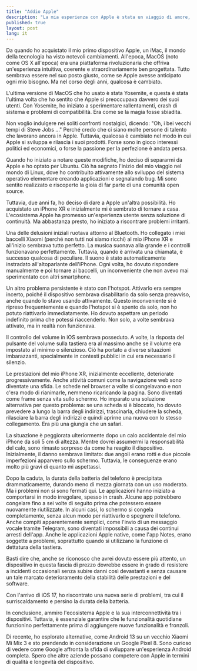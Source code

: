 ```yaml
---
title: "Addio Apple"
description: "La mia esperienza con Apple è stata un viaggio di amore, delusione e speranza per migliori alternative."
published: true
layout: post
lang: it
---
```


Da quando ho acquistato il mio primo dispositivo Apple, un iMac, il mondo della tecnologia ha visto notevoli cambiamenti. All'epoca, MacOS (noto come OS X all'epoca) era una piattaforma rivoluzionaria che offriva un'esperienza intuitiva, coerente e straordinariamente ben progettata. Tutto sembrava essere nel suo posto giusto, come se Apple avesse anticipato ogni mio bisogno. Ma nel corso degli anni, qualcosa è cambiato.

L'ultima versione di MacOS che ho usato è stata Yosemite, e questa è stata l'ultima volta che ho sentito che Apple si preoccupava davvero dei suoi utenti. Con Yosemite, ho iniziato a sperimentare rallentamenti, crash di sistema e problemi di compatibilità. Era come se la magia fosse sbiadita.

Non voglio indulgere nei soliti confronti nostalgici, dicendo: "Oh, i bei vecchi tempi di Steve Jobs ..." Perché credo che ci siano molte persone di talento che lavorano ancora in Apple. Tuttavia, qualcosa è cambiato nel modo in cui Apple si sviluppa e rilascia i suoi prodotti. Forse sono in gioco interessi politici ed economici, o forse la passione per la perfezione è andata persa.

Quando ho iniziato a notare queste modifiche, ho deciso di separarmi da Apple e ho optato per Ubuntu. Ciò ha segnato l'inizio del mio viaggio nel mondo di Linux, dove ho contribuito attivamente allo sviluppo del sistema operativo elementare creando applicazioni e segnalando bug. Mi sono sentito realizzato e riscoperto la gioia di far parte di una comunità open source.

Tuttavia, due anni fa, ho deciso di dare a Apple un'altra possibilità. Ho acquistato un iPhone XR e inizialmente mi è sembrato di tornare a casa. L'ecosistema Apple ha promesso un'esperienza utente senza soluzione di continuità. Ma abbastanza presto, ho iniziato a riscontrare problemi irritanti.

Una delle delusioni iniziali ruotava attorno al Bluetooth. Ho collegato i miei baccelli Xiaomi (perché non tutti noi siamo ricchi) al mio iPhone XR e all'inizio sembrava tutto perfetto. La musica suonava alla grande e i controlli funzionavano perfettamente. Tuttavia, quando è arrivata una chiamata, è successo qualcosa di peculiare. Il suono è stato automaticamente instradato all'altoparlante dell'iPhone. Ogni volta, ho dovuto rispondere manualmente e poi tornare ai baccelli, un inconveniente che non avevo mai sperimentato con altri smartphone.

Un altro problema persistente è stato con l'hotspot. Attivarlo era sempre incerto, poiché il dispositivo sembrava disabilitarlo da solo senza preavviso, anche quando lo stavo usando attivamente. Questo inconveniente si è ripreso frequentemente e quando l'hotspot si è spento da solo, non ho potuto riattivarlo immediatamente. Ho dovuto aspettare un periodo indefinito prima che potessi riaccenderlo. Non solo, a volte sembrava attivato, ma in realtà non funzionava.

Il controllo del volume in iOS sembrava posseduto. A volte, la risposta del pulsante del volume sulla tastiera era al massimo anche se il volume era impostato al minimo o silenzioso. Ciò ha portato a diverse situazioni imbarazzanti, specialmente in contesti pubblici in cui era necessario il silenzio.

Le prestazioni del mio iPhone XR, inizialmente eccellente, deteriorate progressivamente. Anche attività comuni come la navigazione web sono diventate una sfida. Le schede nel browser a volte si congelavano e non c'era modo di rianimarle, nemmeno ricaricando la pagina. Sono diventati come frame senza vita sullo schermo. Ho imparato una soluzione alternativa per questo problema: se una scheda si è bloccato, ho dovuto prevedere a lungo la barra degli indirizzi, trascinarla, chiudere la scheda, rilasciare la barra degli indirizzi e quindi aprirne una nuova con lo stesso collegamento. Era più una giungla che un safari.

La situazione è peggiorata ulteriormente dopo un calo accidentale del mio iPhone da soli 5 cm di altezza. Mentre dovrei assumermi la responsabilità del calo, sono rimasto sorpreso da come ha reagito il dispositivo. Inizialmente, il danno sembrava limitato: due angoli erano rotti e due piccole imperfezioni apparvero sullo schermo. Tuttavia, le conseguenze erano molto più gravi di quanto mi aspettassi.

Dopo la caduta, la durata della batteria del telefono è precipitata drammaticamente, durando meno di mezza giornata con un uso moderato. Ma i problemi non si sono fermati qui. Le applicazioni hanno iniziato a comportarsi in modo irregolare, spesso in crash. Alcune app potrebbero congelare fino a sei volte di seguito prima che potessero essere nuovamente riutilizzate. In alcuni casi, lo schermo si congela completamente, senza alcun modo per riattivarlo o spegnere il telefono. Anche compiti apparentemente semplici, come l'invio di un messaggio vocale tramite Telegram, sono diventati impossibili a causa dei continui arresti dell'app. Anche le applicazioni Apple native, come l'app Notes, erano soggette a problemi, soprattutto quando si utilizzano la funzione di dettatura della tastiera.

Basti dire che, anche se riconosco che avrei dovuto essere più attento, un dispositivo in questa fascia di prezzo dovrebbe essere in grado di resistere a incidenti occasionali senza subire danni così devastanti e senza causare un tale marcato deterioramento della stabilità delle prestazioni e del software.

Con l'arrivo di iOS 17, ho riscontrato una nuova serie di problemi, tra cui il surriscaldamento e persino la durata della batteria.

In conclusione, ammiro l'ecosistema Apple e la sua interconnettività tra i dispositivi. Tuttavia, è essenziale garantire che le funzionalità quotidiane funzionino perfettamente prima di aggiungere nuove funzionalità e fronzoli.

Di recente, ho esplorato alternative, come Android 13 su un vecchio Xiaomi Mi Mix 3 e sto prendendo in considerazione un Google Pixel 8. Sono curioso di vedere come Google affronta la sfida di sviluppare un'esperienza Android completa. Spero che altre aziende possano competere con Apple in termini di qualità e longevità del dispositivo.

